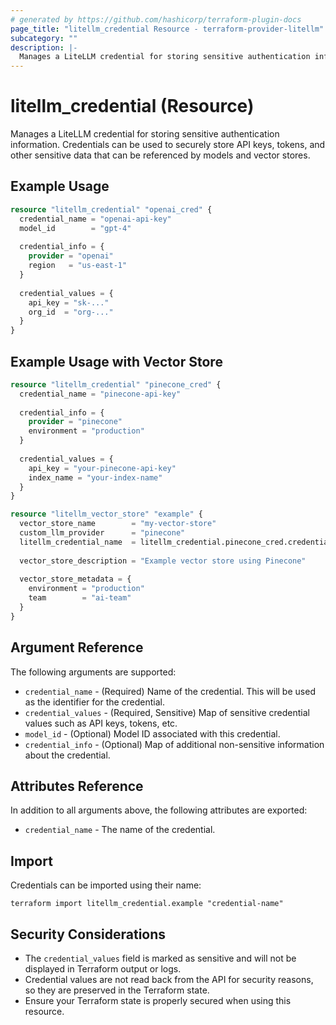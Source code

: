 ```yaml
---
# generated by https://github.com/hashicorp/terraform-plugin-docs
page_title: "litellm_credential Resource - terraform-provider-litellm"
subcategory: ""
description: |-
  Manages a LiteLLM credential for storing sensitive authentication information.
---
```


# litellm_credential (Resource)

Manages a LiteLLM credential for storing sensitive authentication information. Credentials can be used to securely store API keys, tokens, and other sensitive data that can be referenced by models and vector stores.

## Example Usage

```terraform
resource "litellm_credential" "openai_cred" {
  credential_name = "openai-api-key"
  model_id        = "gpt-4"
  
  credential_info = {
    provider = "openai"
    region   = "us-east-1"
  }
  
  credential_values = {
    api_key = "sk-..."
    org_id  = "org-..."
  }
}
```

## Example Usage with Vector Store

```terraform
resource "litellm_credential" "pinecone_cred" {
  credential_name = "pinecone-api-key"
  
  credential_info = {
    provider = "pinecone"
    environment = "production"
  }
  
  credential_values = {
    api_key = "your-pinecone-api-key"
    index_name = "your-index-name"
  }
}

resource "litellm_vector_store" "example" {
  vector_store_name        = "my-vector-store"
  custom_llm_provider      = "pinecone"
  litellm_credential_name  = litellm_credential.pinecone_cred.credential_name
  
  vector_store_description = "Example vector store using Pinecone"
  
  vector_store_metadata = {
    environment = "production"
    team        = "ai-team"
  }
}
```

## Argument Reference

The following arguments are supported:

* `credential_name` - (Required) Name of the credential. This will be used as the identifier for the credential.
* `credential_values` - (Required, Sensitive) Map of sensitive credential values such as API keys, tokens, etc.
* `model_id` - (Optional) Model ID associated with this credential.
* `credential_info` - (Optional) Map of additional non-sensitive information about the credential.

## Attributes Reference

In addition to all arguments above, the following attributes are exported:

* `credential_name` - The name of the credential.

## Import

Credentials can be imported using their name:

```shell
terraform import litellm_credential.example "credential-name"
```

## Security Considerations

* The `credential_values` field is marked as sensitive and will not be displayed in Terraform output or logs.
* Credential values are not read back from the API for security reasons, so they are preserved in the Terraform state.
* Ensure your Terraform state is properly secured when using this resource.
